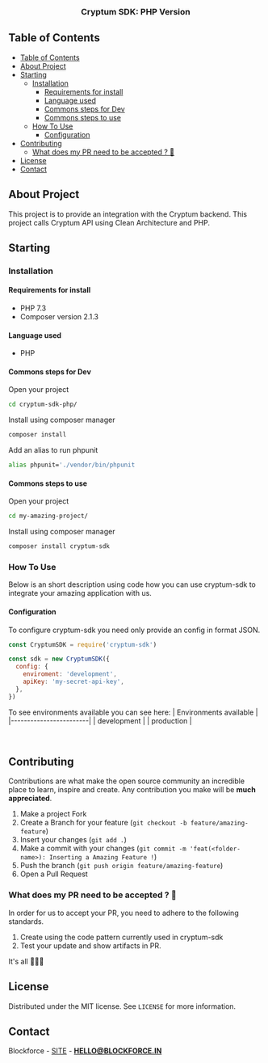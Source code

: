<br />
<p align="center">
  <h3 align="center">Cryptum SDK: PHP Version</h3>
</p>

<!-- TABLE OF CONTENTS -->

## Table of Contents

- [Table of Contents](#table-of-contents)
- [About Project](#about-project)
- [Starting](#starting)
  - [Installation](#installation)
    - [Requirements for install](#requirements-for-install)
    - [Language used](#language-used)
    - [Commons steps for Dev](#commons-steps-for-dev)
    - [Commons steps to use](#commons-steps-to-use)
  - [How To Use](#how-to-use)
    - [Configuration](#configuration)
- [Contributing](#contributing)
  - [What does my PR need to be accepted ? 🤔](#what-does-my-pr-need-to-be-accepted--)
- [License](#license)
- [Contact](#contact)

## About Project

This project is to provide an integration with the Cryptum backend. This project calls Cryptum API using Clean Architecture and PHP.

## Starting

### Installation

#### Requirements for install

- PHP 7.3
- Composer version 2.1.3

#### Language used

- PHP

#### Commons steps for Dev

Open your project

```bash
cd cryptum-sdk-php/
```

Install using composer manager

```bash
composer install
```

Add an alias to run phpunit

```bash
alias phpunit='./vendor/bin/phpunit
```

#### Commons steps to use

Open your project

```bash
cd my-amazing-project/
```

Install using composer manager

```bash
composer install cryptum-sdk
```

### How To Use

Below is an short description using code how you can use cryptum-sdk to integrate your amazing application with us.

#### Configuration

To configure cryptum-sdk you need only provide an config in format JSON.

```js
const CryptumSDK = require('cryptum-sdk')

const sdk = new CryptumSDK({
  config: {
    enviroment: 'development',
    apiKey: 'my-secret-api-key',
  },
})
```

To see environments available you can see here:
| Environments available |
|------------------------|
| development |
| production |

<br>


## Contributing

Contributions are what make the open source community an incredible place to learn, inspire and create. Any contribution you make will be **much appreciated**.

1. Make a project Fork
2. Create a Branch for your feature (`git checkout -b feature/amazing-feature`)
3. Insert your changes (`git add .`)
4. Make a commit with your changes (`git commit -m 'feat(<folder-name>): Inserting a Amazing Feature !`)
5. Push the branch (`git push origin feature/amazing-feature`)
6. Open a Pull Request

### What does my PR need to be accepted ? 🤔

In order for us to accept your PR, you need to adhere to the following standards.

1. Create using the code pattern currently used in cryptum-sdk
2. Test your update and show artifacts in PR.

It's all 🤷🏻‍♂️

## License

Distributed under the MIT license. See `LICENSE` for more information.

## Contact

Blockforce - [SITE](https://blockforce.in/) - **HELLO@BLOCKFORCE.IN**

